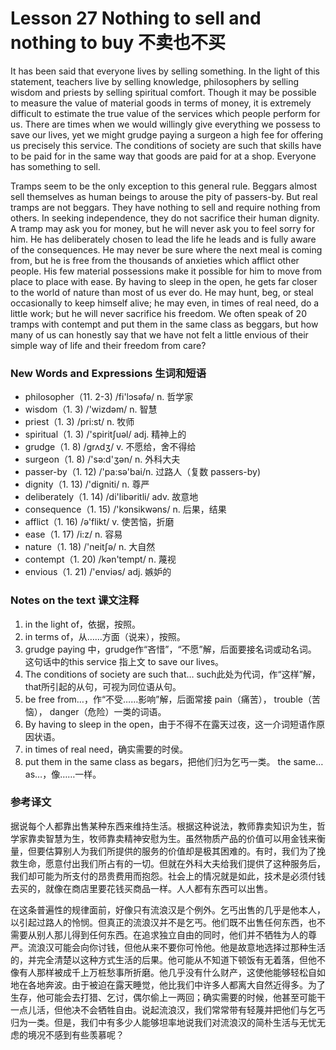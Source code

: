 # Lesson 27 Nothing to sell and nothing to buy 不卖也不买
It has been said that everyone lives by selling something. In the light of this statement, teachers live by selling knowledge, philosophers by selling wisdom and priests by selling spiritual comfort. Though it may be possible to measure the value of material goods in terms of money, it is extremely difficult to estimate the true value of the services which people perform for us. There are times when we would willingly give everything we possess to save our lives, yet we might grudge paying a surgeon a high fee for offering us precisely this service. The conditions of society are such that skills have to be paid for in the same way that goods are paid for at a shop. Everyone has something to sell.

Tramps seem to be the only exception to this general rule. Beggars almost sell themselves as human beings to arouse the pity of passers-by. But real tramps are not beggars. They have nothing to sell and require nothing from others. In seeking independence, they do not sacrifice their human dignity. A tramp may ask you for money, but he will never ask you to feel sorry for him. He has deliberately chosen to lead the life he leads and is fully aware of the consequences. He may never be sure where the next meal is coming from, but he is free from the thousands of anxieties which afflict other people. His few material possessions make it possible for him to move from place to place with ease. By having to sleep in the open, he gets far closer to the world of nature than most of us ever do. He may hunt, beg, or steal occasionally to keep himself alive; he may even, in times of real need, do a little work; but he will never sacrifice his freedom. We often speak of 20 tramps with contempt and put them in the same class as beggars, but how many of us can honestly say that we have not felt a little envious of their simple way of life and their freedom from care?

### New Words and Expressions 生词和短语

* philosopher（11. 2-3) /fi'lɔsəfə/ n. 哲学家
* wisdom（1. 3) /'wizdəm/ n. 智慧
* priest（1. 3) /pri:st/ n. 牧师
* spiritual（1. 3) /'spiritʃuəl/ adj. 精神上的
* grudge（1. 8) /grʌdʒ/ v. 不愿给，舍不得给
* surgeon（1. 8) /'sə:d'ʒən/ n. 外科大夫
* passer-by（1. 12) /'pa:sə'bai/n. 过路人（复数 passers-by)
* dignity（1. 13) /'digniti/ n. 尊严
* deliberately（1. 14) /di'libəritli/ adv. 故意地
* consequence（1. 15) /'kɔnsikwəns/ n. 后果，结果
* afflict（1. 16) /ə'flikt/ v. 使苦恼，折磨
* ease（1. 17) /i:z/ n. 容易
* nature（1. 18) /'neitʃə/ n. 大自然
* contempt（1. 20) /kən'tempt/ n. 蔑视
* envious（1. 21) /'enviəs/ adj. 嫉妒的

### Notes on the text 课文注释

1. in the light of，依据，按照。
2. in terms of，从……方面（说来），按照。
3. grudge paying 中，grudge作“吝惜”，“不愿”解，后面要接名词或动名词。
	这句话中的this service 指上文 to save our lives。
4. The conditions of society are such that…
	such此处为代词，作“这样”解，that所引起的从句，可视为同位语从句。
5. be free from…，作“不受……影响”解，后面常接 pain（痛苦）， trouble（苦恼）， danger（危险）一类的词语。
6. By having to sleep in the open，由于不得不在露天过夜，这一介词短语作原因状语。
7. in times of real need，确实需要的时侯。
8. put them in the same class as begars，把他们归为乞丐一类。 the same… as…，像……一样。

### 参考译文

据说每个人都靠出售某种东西来维持生活。根据这种说法，教师靠卖知识为生，哲学家靠卖智慧为生，牧师靠卖精神安慰为生。虽然物质产品的价值可以用金钱来衡量，但要估算别人为我们所提供的服务的价值却是极其困难的。有时，我们为了挽救生命，愿意付出我们所占有的一切。但就在外科大夫给我们提供了这种服务后，我们却可能为所支付的昂贵费用而抱怨。社会上的情况就是如此，技术是必须付钱去买的，就像在商店里要花钱买商品一样。人人都有东西可以出售。

在这条普遍性的规律面前，好像只有流浪汉是个例外。乞丐出售的几乎是他本人，以引起过路人的怜悯。但真正的流浪汉并不是乞丐。他们既不出售任何东西，也不需要从别人那儿得到任何东西。在追求独立自由的同时，他们并不牺牲为人的尊严。流浪汉可能会向你讨钱，但他从来不要你可怜他。他是故意地选择过那种生活的，并完全清楚以这种方式生活的后果。他可能从不知道下顿饭有无着落，但他不像有人那样被成千上万桩愁事所折磨。他几乎没有什么财产，这使他能够轻松自如地在各地奔波。由于被迫在露天睡觉，他比我们中许多人都离大自然近得多。为了生存，他可能会去打猎、乞讨，偶尔偷上一两回；确实需要的时候，他甚至可能干一点儿活，但他决不会牺牲自由。说起流浪汉，我们常常带有轻蔑并把他们与乞丐归为一类。但是，我们中有多少人能够坦率地说我们对流浪汉的简朴生活与无忧无虑的境况不感到有些羡慕呢？

